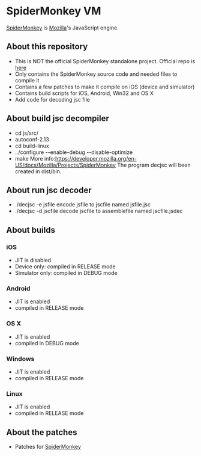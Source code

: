 # SpiderMonkey VM

[SpiderMonkey](https://developer.mozilla.org/en-US/docs/SpiderMonkey) is [Mozilla](http://www.mozilla.org)'s JavaScript engine.

## About this repository

 - This is NOT the official SpiderMonkey standalone project. Official repo is [here](https://developer.mozilla.org/en-US/docs/SpiderMonkey)
 - Only contains the SpiderMonkey source code and needed files to compile it
 - Contains a few patches to make it compile on iOS (device and simulator)
 - Contains build scripts for iOS, Android, Win32 and OS X
 - Add code for decoding jsc file

## About build jsc decompiler
 - cd js/src/
 - autoconf-2.13
 - cd build-linux
 - ../configure --enable-debug --disable-optimize
 - make
 More info:https://developer.mozilla.org/en-US/docs/Mozilla/Projects/SpiderMonkey 
 The program decjsc will been created in dist/bin.

## About run jsc decoder
 - ./decjsc -e jsfile     encode jsfile to jscfile named jsfile.jsc
 - ./decjsc -d jscfile    decode jscfile to assemblefile named jscfile.jsdec

## About builds

### iOS
 - JIT is disabled
 - Device only: compiled in RELEASE mode
 - Simulator only: compiled in DEBUG mode

### Android

 - JIT is enabled
 - compiled in RELEASE mode
 

### OS X

 - JIT is enabled
 - compiled in DEBUG mode
 

### Windows

 - JIT is enabled
 - compiled in RELEASE mode

### Linux

 - JIT is enabled
 - compiled in RELEASE mode

## About the patches
 
 - Patches for [SpiderMonkey](https://github.com/ricardoquesada/Spidermonkey/wiki/)
 


 
